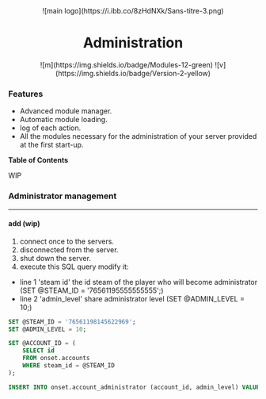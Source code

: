 <center> 
![main logo](https://i.ibb.co/8zHdNXk/Sans-titre-3.png) 

 </center>

<center> 
<h1>Administration</h1> 
![m](https://img.shields.io/badge/Modules-12-green)
![v](https://img.shields.io/badge/Version-2-yellow) 
</center>

### Features

- Advanced module manager.
- Automatic module loading.
- log of each action.
- All the modules necessary for the administration of your server provided at the first start-up.



**Table of Contents**

WIP

### Administrator management
                
----

#### add (wip)
1. connect once to the servers.
2. disconnected from the server.
3. shut down the server.
4. execute this SQL query modify it:
- line 1 'steam id' the id steam of the player who will become administrator (SET @STEAM_ID = '76561195555555555';)
- line 2 'admin_level' share administrator level (SET @ADMIN_LEVEL = 10;)

```sql
SET @STEAM_ID = '76561198145622969';
SET @ADMIN_LEVEL = 10;

SET @ACCOUNT_ID = (
	SELECT id
	FROM onset.accounts
	WHERE steam_id = @STEAM_ID
);

INSERT INTO onset.account_administrator (account_id, admin_level) VALUES (@ACCOUNT_ID, @ADMIN_LEVEL);
``` 



